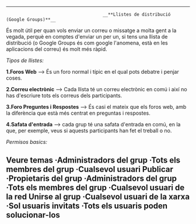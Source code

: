 ------------------------------------------------------------------------------------------------------------------------------------------
                                         __**Llistes de distribució (Google Groups)**__

És molt útil per quan vols enviar un correu o missatge a molta gent a la vegada, perquè en comptes d'enviar un per un, si tens una llista de distribució (o Google Groups és com google l'anomena, està en les aplicacions del correu) és molt més ràpid. 

*Tipos de llistes:*

**1.Foros Web** --> És un foro normal i típic en el qual pots debatre i penjar coses.

**2.Correu electrònic** --> Cada llista té un correu electrònic en comú i així no has d'escriure tots els correus dels participants.

**3.Foro Preguntes i Respostes** --> És casi el mateix que els foros web, amb la diferència que està més centrat en preguntas i respostes.

**4.Safata d'entrada** --> cada grup té una safata d'entrada en comú, en la que, per exemple, veus si aquests participants han fet el treball o no. 

*Permisos basics:*

**Veure temas**
·Administradors del grup
·Tots els membres del grup
·Cualsevol usuari
**Publicar**
·Propietaris del grup
·Administradors del grup
·Tots els membres del grup
·Cualsevol usuari de la red
**Unirse al grup**
·Cualsevol usuari de la xarxa
·Sol usuaris invitats
·Tots els usuaris poden solucionar-los
------------------------------------------------------------------------------------------------------------------------------------------
